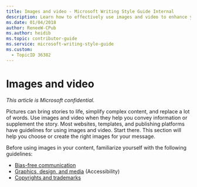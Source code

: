 ```yaml
---
title: Images and video - Microsoft Writing Style Guide Internal
description: Learn how to effectively use images and video to enhance your content. 
ms.date: 01/04/2018
author: ReneeW-CPub
ms.author: heidib
ms.topic: contributor-guide
ms.service: microsoft-writing-style-guide
ms.custom:
  - TopicID 36382
---
```



# Images and video

*This article is Microsoft confidential.*

Pictures can bring stories to life, simplify complex content, and replace a lot of words. Use images and video when they help you convey information or supplement the story. Most websites, templates, and publishing platforms have guidelines for using images and video. Start there. This section will help you choose or create the right images for your message.

Before using images in your content, familiarize yourself with the following guidelines:

- [Bias-free communication](/style-guide/bias-free-communication)
- [Graphics, design, and media](/style-guide/accessibility/graphics-design-media) (Accessibility)
- [Copyrights and trademarks](~/legal-content/copyrights-and-trademarks.md)